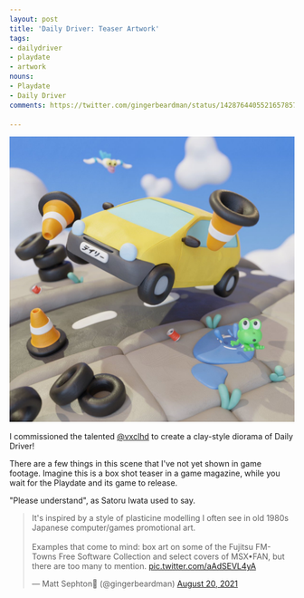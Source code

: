 ```yaml
---
layout: post
title: 'Daily Driver: Teaser Artwork'
tags:
- dailydriver
- playdate
- artwork
nouns:
- Playdate
- Daily Driver
comments: https://twitter.com/gingerbeardman/status/1428764405521657857

---
```


![JPG](/images/posts/daily-driver-artwork.jpg)

I commissioned the talented [@vxclhd](https://www.instagram.com/vxclhd/) to create a clay-style diorama of Daily Driver!

There are a few things in this scene that I've not yet shown in game footage. Imagine this is a box shot teaser in a game magazine, while you wait for the Playdate and its game to release.

"Please understand", as Satoru Iwata used to say.

<blockquote class="twitter-tweet" data-conversation="none"><p lang="en" dir="ltr">It&#39;s inspired by a style of plasticine modelling I often see in old 1980s Japanese computer/games promotional art. <br><br>Examples that come to mind: box art on some of the Fujitsu FM-Towns Free Software Collection and select covers of MSX•FAN, but there are too many to mention. <a href="https://t.co/aAdSEVL4yA">pic.twitter.com/aAdSEVL4yA</a></p>&mdash; Matt Sephton🎴 (@gingerbeardman) <a href="https://twitter.com/gingerbeardman/status/1428772256239476740?ref_src=twsrc%5Etfw">August 20, 2021</a></blockquote> <script async src="https://platform.twitter.com/widgets.js" charset="utf-8"></script>